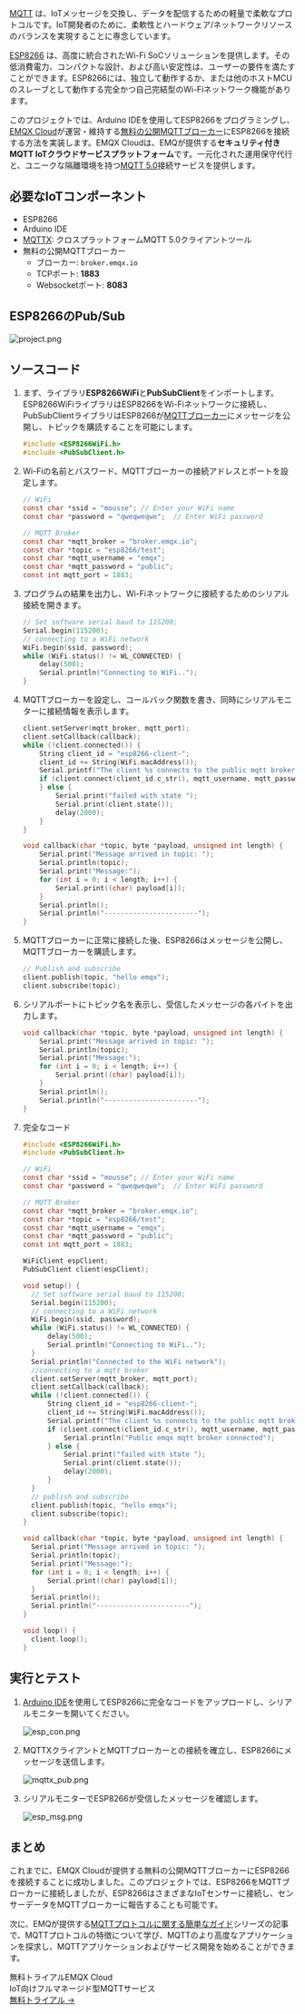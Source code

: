 [MQTT](https://www.emqx.com/ja/blog/the-easiest-guide-to-getting-started-with-mqtt) は、IoTメッセージを交換し、データを配信するための軽量で柔軟なプロトコルです。IoT開発者のために、柔軟性とハードウェア/ネットワークリソースのバランスを実現することに専念しています。

[ESP8266](https://www.espressif.com/) は、高度に統合されたWi-Fi SoCソリューションを提供します。その低消費電力、コンパクトな設計、および高い安定性は、ユーザーの要件を満たすことができます。ESP8266には、独立して動作するか、または他のホストMCUのスレーブとして動作する完全かつ自己完結型のWi-Fiネットワーク機能があります。

このプロジェクトでは、Arduino IDEを使用してESP8266をプログラミングし、[EMQX Cloud](https://www.emqx.com/ja/cloud)が運営・維持する[無料の公開MQTTブローカー](https://www.emqx.com/ja/mqtt/public-mqtt5-broker)にESP8266を接続する方法を実装します。EMQX Cloudは、EMQが提供する**セキュリティ付きMQTT IoTクラウドサービスプラットフォーム**です。一元化された運用保守代行と、ユニークな隔離環境を持つ[MQTT 5.0](https://www.emqx.com/en/blog/introduction-to-mqtt-5)接続サービスを提供します。

## 必要なIoTコンポーネント

- ESP8266
- Arduino IDE
- [MQTTX](https://mqttx.app/ja): クロスプラットフォームMQTT 5.0クライアントツール
- 無料の公開MQTTブローカー
  - ブローカー: `broker.emqx.io`
  - TCPポート: **1883**
  - Websocketポート: **8083**

## ESP8266のPub/Sub

![project.png](https://assets.emqx.com/images/800906ed7aa829fb5134a6237cbc05b4.png)

## ソースコード

1. まず、ライブラリ**ESP8266WiFi**と**PubSubClient**をインポートします。ESP8266WiFiライブラリはESP8266をWi-Fiネットワークに接続し、PubSubClientライブラリはESP8266が[MQTTブローカー](https://www.emqx.com/en/blog/the-ultimate-guide-to-mqtt-broker-comparison)にメッセージを公開し、トピックを購読することを可能にします。

   ```c
   #include <ESP8266WiFi.h>
   #include <PubSubClient.h>
   ```

2. Wi-Fiの名前とパスワード、MQTTブローカーの接続アドレスとポートを設定します。

   ```c
   // WiFi
   const char *ssid = "mousse"; // Enter your WiFi name
   const char *password = "qweqweqwe";  // Enter WiFi password
   
   // MQTT Broker
   const char *mqtt_broker = "broker.emqx.io";
   const char *topic = "esp8266/test";
   const char *mqtt_username = "emqx";
   const char *mqtt_password = "public";
   const int mqtt_port = 1883;
   
   ```

3. プログラムの結果を出力し、Wi-Fiネットワークに接続するためのシリアル接続を開きます。

   ```c
   // Set software serial baud to 115200;
   Serial.begin(115200);
   // connecting to a WiFi network
   WiFi.begin(ssid, password);
   while (WiFi.status() != WL_CONNECTED) {
       delay(500);
       Serial.println("Connecting to WiFi..");
   }
   ```

4. MQTTブローカーを設定し、コールバック関数を書き、同時にシリアルモニターに接続情報を表示します。

   ```c
   client.setServer(mqtt_broker, mqtt_port);
   client.setCallback(callback);
   while (!client.connected()) {
       String client_id = "esp8266-client-";
       client_id += String(WiFi.macAddress());
       Serial.printf("The client %s connects to the public mqtt broker\n", client_id.c_str());
       if (client.connect(client_id.c_str(), mqtt_username, mqtt_password)) {
       } else {
           Serial.print("failed with state ");
           Serial.print(client.state());
           delay(2000);
       }
   }
   
   void callback(char *topic, byte *payload, unsigned int length) {
       Serial.print("Message arrived in topic: ");
       Serial.println(topic);
       Serial.print("Message:");
       for (int i = 0; i < length; i++) {
           Serial.print((char) payload[i]);
       }
       Serial.println();
       Serial.println("-----------------------");
   }
   ```

5. MQTTブローカーに正常に接続した後、ESP8266はメッセージを公開し、MQTTブローカーを購読します。

   ```c
   // Publish and subscribe
   client.publish(topic, "hello emqx");
   client.subscribe(topic);
   ```

6. シリアルポートにトピック名を表示し、受信したメッセージの各バイトを出力します。

   ```c
   void callback(char *topic, byte *payload, unsigned int length) {
       Serial.print("Message arrived in topic: ");
       Serial.println(topic);
       Serial.print("Message:");
       for (int i = 0; i < length; i++) {
           Serial.print((char) payload[i]);
       }
       Serial.println();
       Serial.println("-----------------------");
   }
   ```

7. 完全なコード

   ```c
   #include <ESP8266WiFi.h>
   #include <PubSubClient.h>
   
   // WiFi
   const char *ssid = "mousse"; // Enter your WiFi name
   const char *password = "qweqweqwe";  // Enter WiFi password
   
   // MQTT Broker
   const char *mqtt_broker = "broker.emqx.io";
   const char *topic = "esp8266/test";
   const char *mqtt_username = "emqx";
   const char *mqtt_password = "public";
   const int mqtt_port = 1883;
   
   WiFiClient espClient;
   PubSubClient client(espClient);
   
   void setup() {
     // Set software serial baud to 115200;
     Serial.begin(115200);
     // connecting to a WiFi network
     WiFi.begin(ssid, password);
     while (WiFi.status() != WL_CONNECTED) {
         delay(500);
         Serial.println("Connecting to WiFi..");
     }
     Serial.println("Connected to the WiFi network");
     //connecting to a mqtt broker
     client.setServer(mqtt_broker, mqtt_port);
     client.setCallback(callback);
     while (!client.connected()) {
         String client_id = "esp8266-client-";
         client_id += String(WiFi.macAddress());
         Serial.printf("The client %s connects to the public mqtt broker\n", client_id.c_str());
         if (client.connect(client_id.c_str(), mqtt_username, mqtt_password)) {
             Serial.println("Public emqx mqtt broker connected");
         } else {
             Serial.print("failed with state ");
             Serial.print(client.state());
             delay(2000);
         }
     }
     // publish and subscribe
     client.publish(topic, "hello emqx");
     client.subscribe(topic);
   }
   
   void callback(char *topic, byte *payload, unsigned int length) {
     Serial.print("Message arrived in topic: ");
     Serial.println(topic);
     Serial.print("Message:");
     for (int i = 0; i < length; i++) {
         Serial.print((char) payload[i]);
     }
     Serial.println();
     Serial.println("-----------------------");
   }
   
   void loop() {
     client.loop();
   }
   ```

## 実行とテスト

1. [Arduino IDE](https://www.arduino.cc/en/Main/Software)を使用してESP8266に完全なコードをアップロードし、シリアルモニターを開いてください。

   ![esp_con.png](https://assets.emqx.com/images/4c97b1546d31021cc22c64ae7ce4863b.png)

2. MQTTXクライアントとMQTTブローカーとの接続を確立し、ESP8266にメッセージを送信します。

   ![mqttx_pub.png](https://assets.emqx.com/images/daa2c401453155045f2c068bcd57d66a.png)

3. シリアルモニターでESP8266が受信したメッセージを確認します。

   ![esp_msg.png](https://assets.emqx.com/images/8c98d850cdfd5c98db94471d0f6a308f.png)

## まとめ

これまでに、EMQX Cloudが提供する無料の公開MQTTブローカーにESP8266を接続することに成功しました。このプロジェクトでは、ESP8266をMQTTブローカーに接続しましたが、ESP8266はさまざまなIoTセンサーに接続し、センサーデータをMQTTブローカーに報告することも可能です。

次に、EMQが提供する[MQTTプロトコルに関する簡単なガイド](https://www.emqx.com/ja/mqtt-guide)シリーズの記事で、MQTTプロトコルの特徴について学び、MQTTのより高度なアプリケーションを探求し、MQTTアプリケーションおよびサービス開発を始めることができます。



<section class="promotion">
    <div>
        無料トライアルEMQX Cloud
        <div class="is-size-14 is-text-normal has-text-weight-normal">IoT向けフルマネージド型MQTTサービス</div>
    </div>
    <a href="https://accounts.emqx.com/signup?continue=https://cloud-intl.emqx.com/console/deployments/0?oper=new" class="button is-gradient px-5">無料トライアル →</a>
</section>
